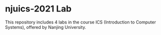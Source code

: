 # njuics-2021 Lab
This repository includes 4 labs in the course ICS (Introduction to Computer Systems), offered by Nanjing University.